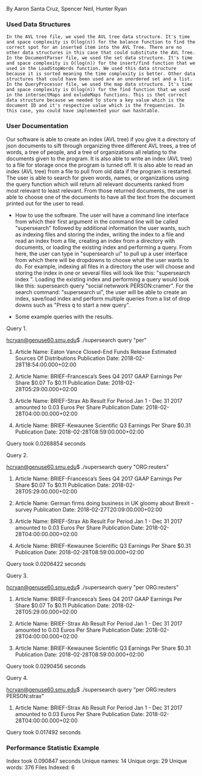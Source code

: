 By Aaron Santa Cruz, Spencer Neil, Hunter Ryan

### Used Data Structures

    In the AVL tree file, we used the AVL tree data structure. It's time and space complexity is O(log(n)) for the balance function to find the correct spot for an inserted item into the AVL Tree. There are no other data structures in this case that could substitute the AVL Tree.
    In the DocumentParser file, we used the set data structure. It's time and space complexity is O(log(n)) for the insert/find function that we used in the LoadStopWords function. We used this data structure because it is sorted meaning the time complexity is better. Other data structures that could have been used are an unordered set and a list.
    In the QueryProcessor file, we used the map data structure. It's time and space complexity is O(log(n)) for the find function that we used in the intersectMaps and exludeMaps functions. This is thet correct data structure because we needed to store a key value which is the document ID and it's respective value which is the frequencies. In this case, you could have implemented your own hashtable.

### User Documentation

Our software is able to create an index (AVL tree) if you give it a directory of json documents to sift through organizing three different AVL trees, a tree of words, a tree of people, and a tree of organizations all relating to the documents given to the program.
It is also able to write an index (AVL tree) to a file for storage once the program is turned off.
It is also able to read an index (AVL tree) from a file to pull from old data if the program is restarted.
The user is able to search for given words, names, or organizations using the query function which will return all relevant documents ranked from most relevant to least relevant.
From those returned documents, the user is able to choose one of the documents to have all the text from the document printed out for the user to read.

- How to use the software.
The user will have a command line interface from which their first argument in the command line will be called "supersearch" followed by additional information the user wants, such as indexing files and storing the index, writing the index to a file and read an index from a file, creating an index from a directory with documents, or loading the existing index and performing a query. From here, the user can type in "supersearch ui" to pull up a user interface from which there will be dropdowns to choose what the user wants to do. For example, indexing all files in a directory the user will choose and storing the index in one or several files will look like this: "supersearch index <directory>". Loading the existing index and performing a query would look like this: supersearch query "social netwwork PERSON:cramer". For the search command: "supersearch ui", the user will be able to create an index, save/load index and perform multiple queries from a list of drop downs such as "Press q to start a new query". 


- Some example queries with the results.

Query 1. 

hcryan@genuse60.smu.edu$ ./supersearch query "per"
1. Article Name: Eaton Vance Closed-End Funds Release Estimated Sources Of Distributions Publication Date: 2018-02-28T18:54:00.000+02:00

2. Article Name: BRIEF-Francesca’s Sees Q4 2017 GAAP Earnings Per Share $0.07 To $0.11 Publication Date: 2018-02-28T05:29:00.000+02:00

3. Article Name: BRIEF-Strax Ab Result For Period Jan 1 - Dec 31 2017 amounted to 0.03 Euros Per Share​ Publication Date: 2018-02-28T04:00:00.000+02:00

4. Article Name: BRIEF-Kewaunee Scientific Q3 Earnings Per Share $0.31 Publication Date: 2018-02-28T08:59:00.000+02:00

Query took 0.0268854 seconds

Query 2. 

hcryan@genuse60.smu.edu$ ./supersearch query "ORG:reuters"
1. Article Name: BRIEF-Francesca’s Sees Q4 2017 GAAP Earnings Per Share $0.07 To $0.11 Publication Date: 2018-02-28T05:29:00.000+02:00

2. Article Name: German firms doing business in UK gloomy about Brexit - survey Publication Date: 2018-02-27T20:09:00.000+02:00

3. Article Name: BRIEF-Strax Ab Result For Period Jan 1 - Dec 31 2017 amounted to 0.03 Euros Per Share​ Publication Date: 2018-02-28T04:00:00.000+02:00

4. Article Name: BRIEF-Kewaunee Scientific Q3 Earnings Per Share $0.31 Publication Date: 2018-02-28T08:59:00.000+02:00

Query took 0.0206422 seconds

Query 3. 

hcryan@genuse60.smu.edu$ ./supersearch query "per ORG:reuters"
1. Article Name: BRIEF-Francesca’s Sees Q4 2017 GAAP Earnings Per Share $0.07 To $0.11 Publication Date: 2018-02-28T05:29:00.000+02:00

2. Article Name: BRIEF-Strax Ab Result For Period Jan 1 - Dec 31 2017 amounted to 0.03 Euros Per Share​ Publication Date: 2018-02-28T04:00:00.000+02:00

3. Article Name: BRIEF-Kewaunee Scientific Q3 Earnings Per Share $0.31 Publication Date: 2018-02-28T08:59:00.000+02:00

Query took 0.0290456 seconds

Query 4. 

hcryan@genuse60.smu.edu$ ./supersearch query "per ORG:reuters PERSON:strax"
1. Article Name: BRIEF-Strax Ab Result For Period Jan 1 - Dec 31 2017 amounted to 0.03 Euros Per Share​ Publication Date: 2018-02-28T04:00:00.000+02:00

Query took 0.017492 seconds


### Performance Statistic Example

Index took 0.090847 seconds
Unique names: 14
Unique orgs: 29
Unique words: 376
Files Indexed: 6
